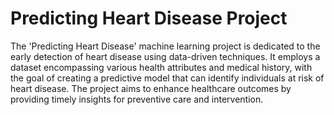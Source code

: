 # Predicting Heart Disease Project

The 'Predicting Heart Disease' machine learning project is dedicated to the early detection of heart disease using data-driven techniques. It employs a dataset encompassing various health attributes and medical history, with the goal of creating a predictive model that can identify individuals at risk of heart disease. The project aims to enhance healthcare outcomes by providing timely insights for preventive care and intervention.
